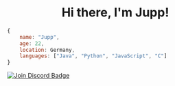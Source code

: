 
<h1 align="center">Hi there, I'm Jupp!</h1>

```javascript
{
    name: "Jupp",
    age: 22,
    location: Germany,
    languages: ["Java", "Python", "JavaScript", "C"]
}
```

<a href="https://discord.gg/EW39VDRwZx">
    <img src="https://img.shields.io/discord/628250514756468760.svg?style=flat&label=Join%20Community&color=7289DA" alt="Join Discord Badge"/>
</a>
